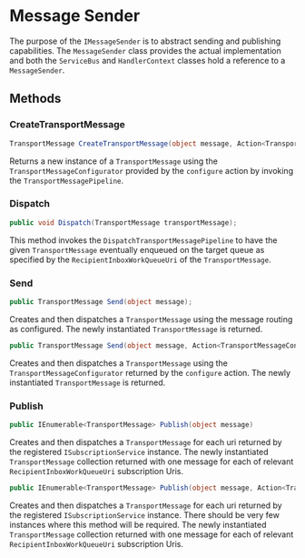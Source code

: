 # Message Sender

The purpose of the `IMessageSender` is to abstract sending and publishing capabilities.  The `MessageSender` class provides the actual implementation and both the `ServiceBus` and `HandlerContext` classes hold a reference to a `MessageSender`.

## Methods

### CreateTransportMessage

``` c#
TransportMessage CreateTransportMessage(object message, Action<TransportMessageConfigurator> configure);
```

Returns a new instance of a `TransportMessage` using the `TransportMessageConfigurator` provided by the `configure` action by invoking the `TransportMessagePipeline`.

### Dispatch

``` c#
public void Dispatch(TransportMessage transportMessage);
```

This method invokes the `DispatchTransportMessagePipeline` to have the given `TransportMessage` eventually enqueued on the target queue as specified by the `RecipientInboxWorkQueueUri` of the `TransportMessage`.

### Send

``` c#
public TransportMessage Send(object message);
```

Creates and then dispatches a `TransportMessage` using the message routing as configured.  The newly instantiated `TransportMessage` is returned.

``` c#
public TransportMessage Send(object message, Action<TransportMessageConfigurator> configure)
```

Creates and then dispatches a `TransportMessage` using the `TransportMessageConfigurator` returned by the `configure` action.  The newly instantiated `TransportMessage` is returned.

### Publish

``` c#
public IEnumerable<TransportMessage> Publish(object message)
```

Creates and then dispatches a `TransportMessage` for each uri returned by the registered `ISubscriptionService` instance.  The newly instantiated `TransportMessage` collection returned with one message for each of relevant `RecipientInboxWorkQueueUri` subscription Uris.

``` c#
public IEnumerable<TransportMessage> Publish(object message, Action<TransportMessageConfigurator> configure)
```

Creates and then dispatches a `TransportMessage` for each uri returned by the registered `ISubscriptionService` instance.  There should be very few instances where this method will be required.  The newly instantiated `TransportMessage` collection returned with one message for each of relevant `RecipientInboxWorkQueueUri` subscription Uris.
